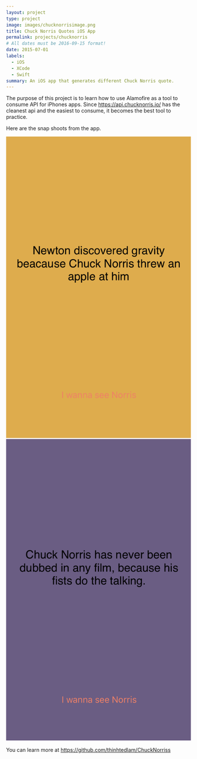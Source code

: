 ```yaml
---
layout: project
type: project
image: images/chucknorrisimage.png
title: Chuck Norris Quotes iOS App
permalink: projects/chucknorris
# All dates must be 2016-09-15 format!
date: 2015-07-01
labels:
  - iOS
  - XCode
  - Swift
summary: An iOS app that generates different Chuck Norris quote.
---
```

The purpose of this project is to learn how to use Alamofire as a tool to consume API for iPhones apps. Since https://api.chucknorris.io/ has the cleanest api and the easiest to consume, it becomes the best tool to practice.

Here are the snap shoots from the app.

<div>
  <img src="../images/chuckNorrisApp1.png">
  <img src="../images/chuckNorrisApp2.png">
</div>

You can learn more at https://github.com/thinhtedlam/ChuckNorriss



